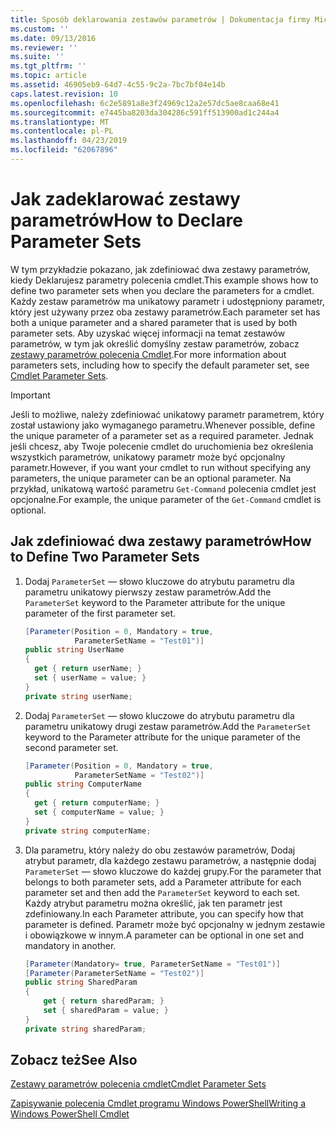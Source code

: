 ```yaml
---
title: Sposób deklarowania zestawów parametrów | Dokumentacja firmy Microsoft
ms.custom: ''
ms.date: 09/13/2016
ms.reviewer: ''
ms.suite: ''
ms.tgt_pltfrm: ''
ms.topic: article
ms.assetid: 46905eb9-64d7-4c55-9c2a-7bc7bf04e14b
caps.latest.revision: 10
ms.openlocfilehash: 6c2e5891a8e3f24969c12a2e57dc5ae8caa68e41
ms.sourcegitcommit: e7445ba8203da304286c591ff513900ad1c244a4
ms.translationtype: MT
ms.contentlocale: pl-PL
ms.lasthandoff: 04/23/2019
ms.locfileid: "62067896"
---
```

# <a name="how-to-declare-parameter-sets"></a><span data-ttu-id="40aba-102">Jak zadeklarować zestawy parametrów</span><span class="sxs-lookup"><span data-stu-id="40aba-102">How to Declare Parameter Sets</span></span>

<span data-ttu-id="40aba-103">W tym przykładzie pokazano, jak zdefiniować dwa zestawy parametrów, kiedy Deklarujesz parametry polecenia cmdlet.</span><span class="sxs-lookup"><span data-stu-id="40aba-103">This example shows how to define two parameter sets when you declare the parameters for a cmdlet.</span></span> <span data-ttu-id="40aba-104">Każdy zestaw parametrów ma unikatowy parametr i udostępniony parametr, który jest używany przez oba zestawy parametrów.</span><span class="sxs-lookup"><span data-stu-id="40aba-104">Each parameter set has both a unique parameter and a shared parameter that is used by both parameter sets.</span></span> <span data-ttu-id="40aba-105">Aby uzyskać więcej informacji na temat zestawów parametrów, w tym jak określić domyślny zestaw parametrów, zobacz [zestawy parametrów polecenia Cmdlet](./cmdlet-parameter-sets.md).</span><span class="sxs-lookup"><span data-stu-id="40aba-105">For more information about parameters sets, including how to specify the default parameter set, see [Cmdlet Parameter Sets](./cmdlet-parameter-sets.md).</span></span>

> [!IMPORTANT]
> <span data-ttu-id="40aba-106">Jeśli to możliwe, należy zdefiniować unikatowy parametr parametrem, który został ustawiony jako wymaganego parametru.</span><span class="sxs-lookup"><span data-stu-id="40aba-106">Whenever possible, define the unique parameter of a parameter set as a required parameter.</span></span> <span data-ttu-id="40aba-107">Jednak jeśli chcesz, aby Twoje polecenie cmdlet do uruchomienia bez określenia wszystkich parametrów, unikatowy parametr może być opcjonalny parametr.</span><span class="sxs-lookup"><span data-stu-id="40aba-107">However, if you want your cmdlet to run without specifying any parameters, the unique parameter can be an optional parameter.</span></span> <span data-ttu-id="40aba-108">Na przykład, unikatową wartość parametru `Get-Command` polecenia cmdlet jest opcjonalne.</span><span class="sxs-lookup"><span data-stu-id="40aba-108">For example, the unique parameter of the `Get-Command` cmdlet is optional.</span></span>

## <a name="how-to-define-two-parameter-sets"></a><span data-ttu-id="40aba-109">Jak zdefiniować dwa zestawy parametrów</span><span class="sxs-lookup"><span data-stu-id="40aba-109">How to Define Two Parameter Sets</span></span>

1. <span data-ttu-id="40aba-110">Dodaj `ParameterSet` — słowo kluczowe do atrybutu parametru dla parametru unikatowy pierwszy zestaw parametrów.</span><span class="sxs-lookup"><span data-stu-id="40aba-110">Add the `ParameterSet` keyword to the Parameter attribute for the unique parameter of the first parameter set.</span></span>

   ```csharp
   [Parameter(Position = 0, Mandatory = true,
              ParameterSetName = "Test01")]
   public string UserName
   {
     get { return userName; }
     set { userName = value; }
   }
   private string userName;
   ```

2. <span data-ttu-id="40aba-111">Dodaj `ParameterSet` — słowo kluczowe do atrybutu parametru dla parametru unikatowy drugi zestaw parametrów.</span><span class="sxs-lookup"><span data-stu-id="40aba-111">Add the `ParameterSet` keyword to the Parameter attribute for the unique parameter of the second parameter set.</span></span>

   ```csharp
   [Parameter(Position = 0, Mandatory = true,
              ParameterSetName = "Test02")]
   public string ComputerName
   {
     get { return computerName; }
     set { computerName = value; }
   }
   private string computerName;
   ```

3. <span data-ttu-id="40aba-112">Dla parametru, który należy do obu zestawów parametrów, Dodaj atrybut parametr, dla każdego zestawu parametrów, a następnie dodaj `ParameterSet` — słowo kluczowe do każdej grupy.</span><span class="sxs-lookup"><span data-stu-id="40aba-112">For the parameter that belongs to both parameter sets, add a Parameter attribute for each parameter set and then add the `ParameterSet` keyword to each set.</span></span> <span data-ttu-id="40aba-113">Każdy atrybut parametru można określić, jak ten parametr jest zdefiniowany.</span><span class="sxs-lookup"><span data-stu-id="40aba-113">In each Parameter attribute, you can specify how that parameter is defined.</span></span> <span data-ttu-id="40aba-114">Parametr może być opcjonalny w jednym zestawie i obowiązkowe w innym.</span><span class="sxs-lookup"><span data-stu-id="40aba-114">A parameter can be optional in one set and mandatory in another.</span></span>

   ```csharp
   [Parameter(Mandatory= true, ParameterSetName = "Test01")]
   [Parameter(ParameterSetName = "Test02")]
   public string SharedParam
   {
       get { return sharedParam; }
       set { sharedParam = value; }
   }
   private string sharedParam;
   ```

## <a name="see-also"></a><span data-ttu-id="40aba-115">Zobacz też</span><span class="sxs-lookup"><span data-stu-id="40aba-115">See Also</span></span>

[<span data-ttu-id="40aba-116">Zestawy parametrów polecenia cmdlet</span><span class="sxs-lookup"><span data-stu-id="40aba-116">Cmdlet Parameter Sets</span></span>](./cmdlet-parameter-sets.md)

[<span data-ttu-id="40aba-117">Zapisywanie polecenia Cmdlet programu Windows PowerShell</span><span class="sxs-lookup"><span data-stu-id="40aba-117">Writing a Windows PowerShell Cmdlet</span></span>](./writing-a-windows-powershell-cmdlet.md)
